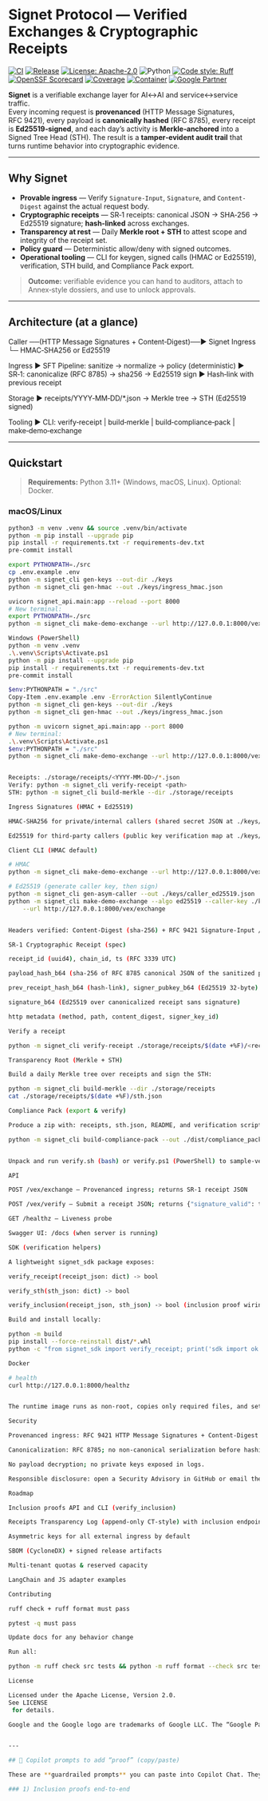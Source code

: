 # Signet Protocol — Verified Exchanges & Cryptographic Receipts

[![CI](https://github.com/Maverick0351a/SignetProtocolMVP/actions/workflows/ci.yml/badge.svg?branch=main)](https://github.com/Maverick0351a/SignetProtocolMVP/actions/workflows/ci.yml)
[![Release](https://img.shields.io/github/v/release/Maverick0351a/SignetProtocolMVP?include_prereleases&sort=semver)](https://github.com/Maverick0351a/SignetProtocolMVP/releases)
[![License: Apache-2.0](https://img.shields.io/badge/License-Apache--2.0-blue.svg)](LICENSE)
![Python](https://img.shields.io/badge/python-3.11%20|%203.12-blue)
[![Code style: Ruff](https://img.shields.io/badge/code%20style-Ruff-1f2e3d)](https://docs.astral.sh/ruff/)
[![OpenSSF Scorecard](https://api.securityscorecards.dev/projects/github.com/Maverick0351a/SignetProtocolMVP/badge)](https://securityscorecards.dev/viewer/?uri=github.com/Maverick0351a/SignetProtocolMVP)
[![Coverage](https://codecov.io/gh/Maverick0351a/SignetProtocolMVP/branch/main/graph/badge.svg)](https://codecov.io/gh/Maverick0351a/SignetProtocolMVP)
[![Container](https://img.shields.io/badge/container-ghcr.io-2496ED?logo=docker&logoColor=white)](https://github.com/users/Maverick0351a/packages)
[![Google Partner](https://img.shields.io/badge/Google%20Partner-Verified-4285F4?logo=google)](https://partners.google.com/)

**Signet** is a verifiable exchange layer for AI↔AI and service↔service traffic.  
Every incoming request is **provenanced** (HTTP Message Signatures, RFC 9421), every payload is **canonically hashed** (RFC 8785), every receipt is **Ed25519‑signed**, and each day’s activity is **Merkle‑anchored** into a Signed Tree Head (STH). The result is a **tamper‑evident audit trail** that turns runtime behavior into cryptographic evidence.

---

## Why Signet

- **Provable ingress** — Verify `Signature-Input`, `Signature`, and `Content-Digest` against the actual request body.
- **Cryptographic receipts** — SR‑1 receipts: canonical JSON → SHA‑256 → Ed25519 signature; **hash‑linked** across exchanges.
- **Transparency at rest** — Daily **Merkle root + STH** to attest scope and integrity of the receipt set.
- **Policy guard** — Deterministic allow/deny with signed outcomes.
- **Operational tooling** — CLI for keygen, signed calls (HMAC or Ed25519), verification, STH build, and Compliance Pack export.

> **Outcome:** verifiable evidence you can hand to auditors, attach to Annex‑style dossiers, and use to unlock approvals.

---

## Architecture (at a glance)



Caller ──(HTTP Message Signatures + Content‑Digest)──▶ Signet Ingress
└─ HMAC‑SHA256 or Ed25519

Ingress ▶ SFT Pipeline: sanitize → normalize → policy (deterministic)
▶ SR‑1: canonicalize (RFC 8785) → sha256 → Ed25519 sign
▶ Hash‑link with previous receipt

Storage ▶ receipts/YYYY‑MM‑DD/*.json → Merkle tree → STH (Ed25519 signed)

Tooling ▶ CLI: verify‑receipt | build‑merkle | build‑compliance‑pack | make‑demo‑exchange


---

## Quickstart

> **Requirements:** Python 3.11+ (Windows, macOS, Linux). Optional: Docker.

### macOS/Linux
```bash
python3 -m venv .venv && source .venv/bin/activate
python -m pip install --upgrade pip
pip install -r requirements.txt -r requirements-dev.txt
pre-commit install

export PYTHONPATH=./src
cp .env.example .env
python -m signet_cli gen-keys --out-dir ./keys
python -m signet_cli gen-hmac --out ./keys/ingress_hmac.json

uvicorn signet_api.main:app --reload --port 8000
# New terminal:
export PYTHONPATH=./src
python -m signet_cli make-demo-exchange --url http://127.0.0.1:8000/vex/exchange

Windows (PowerShell)
python -m venv .venv
.\.venv\Scripts\Activate.ps1
python -m pip install --upgrade pip
pip install -r requirements.txt -r requirements-dev.txt
pre-commit install

$env:PYTHONPATH = "./src"
Copy-Item .env.example .env -ErrorAction SilentlyContinue
python -m signet_cli gen-keys --out-dir ./keys
python -m signet_cli gen-hmac --out ./keys/ingress_hmac.json

python -m uvicorn signet_api.main:app --port 8000
# New terminal:
.\.venv\Scripts\Activate.ps1
$env:PYTHONPATH = "./src"
python -m signet_cli make-demo-exchange --url http://127.0.0.1:8000/vex/exchange


Receipts: ./storage/receipts/<YYYY-MM-DD>/*.json
Verify: python -m signet_cli verify-receipt <path>
STH: python -m signet_cli build-merkle --dir ./storage/receipts

Ingress Signatures (HMAC + Ed25519)

HMAC‑SHA256 for private/internal callers (shared secret JSON at ./keys/ingress_hmac.json)

Ed25519 for third‑party callers (public key verification map at ./keys/ingress_ed25519_pubkeys.json)

Client CLI (HMAC default)

# HMAC
python -m signet_cli make-demo-exchange --url http://127.0.0.1:8000/vex/exchange

# Ed25519 (generate caller key, then sign)
python -m signet_cli gen-asym-caller --out ./keys/caller_ed25519.json
python -m signet_cli make-demo-exchange --algo ed25519 --caller-key ./keys/caller_ed25519.json \
	--url http://127.0.0.1:8000/vex/exchange


Headers verified: Content-Digest (sha‑256) + RFC 9421 Signature-Input / Signature with @method, @path, and content-digest covered.

SR‑1 Cryptographic Receipt (spec)

receipt_id (uuid4), chain_id, ts (RFC 3339 UTC)

payload_hash_b64 (sha‑256 of RFC 8785 canonical JSON of the sanitized payload)

prev_receipt_hash_b64 (hash‑link), signer_pubkey_b64 (Ed25519 32‑byte)

signature_b64 (Ed25519 over canonicalized receipt sans signature)

http metadata (method, path, content_digest, signer_key_id)

Verify a receipt

python -m signet_cli verify-receipt ./storage/receipts/$(date +%F)/<receipt>.json

Transparency Root (Merkle + STH)

Build a daily Merkle tree over receipts and sign the STH:

python -m signet_cli build-merkle --dir ./storage/receipts
cat ./storage/receipts/$(date +%F)/sth.json

Compliance Pack (export & verify)

Produce a zip with: receipts, sth.json, README, and verification scripts.

python -m signet_cli build-compliance-pack --out ./dist/compliance_pack.zip --days 1


Unpack and run verify.sh (bash) or verify.ps1 (PowerShell) to sample‑verify receipts and STH signature, printing PASS/FAIL.

API

POST /vex/exchange — Provenanced ingress; returns SR‑1 receipt JSON

POST /vex/verify — Submit a receipt JSON; returns {"signature_valid": true|false}

GET /healthz — Liveness probe

Swagger UI: /docs (when server is running)

SDK (verification helpers)

A lightweight signet_sdk package exposes:

verify_receipt(receipt_json: dict) -> bool

verify_sth(sth_json: dict) -> bool

verify_inclusion(receipt_json, sth_json) -> bool (inclusion proof wiring extended next)

Build and install locally:

python -m build
pip install --force-reinstall dist/*.whl
python -c "from signet_sdk import verify_receipt; print('sdk import ok')"

Docker

# health
curl http://127.0.0.1:8000/healthz


The runtime image runs as non‑root, copies only required files, and sets PYTHONPATH=/app/src.

Security

Provenanced ingress: RFC 9421 HTTP Message Signatures + Content-Digest verification.

Canonicalization: RFC 8785; no non‑canonical serialization before hashing/signing.

No payload decryption; no private keys exposed in logs.

Responsible disclosure: open a Security Advisory in GitHub or email the maintainers (see repository “About”).

Roadmap

Inclusion proofs API and CLI (verify_inclusion)

Receipts Transparency Log (append‑only CT‑style) with inclusion endpoints

Asymmetric keys for all external ingress by default

SBOM (CycloneDX) + signed release artifacts

Multi‑tenant quotas & reserved capacity

LangChain and JS adapter examples

Contributing

ruff check + ruff format must pass

pytest -q must pass

Update docs for any behavior change

Run all:

python -m ruff check src tests && python -m ruff format --check src tests && python -m pytest -q

License

Licensed under the Apache License, Version 2.0.
See LICENSE
 for details.

Google and the Google logo are trademarks of Google LLC. The “Google Partner” badge indicates partner status and does not imply endorsement of this repository’s artifacts.


---

## 🧪 Copilot prompts to add “proof” (copy/paste)

These are **guardrailed prompts** you can paste into Copilot Chat. They focus on **cryptographic proof**, test coverage, and release hygiene. Keep your Guardrails doc in effect.

### 1) Inclusion proofs end‑to‑end
